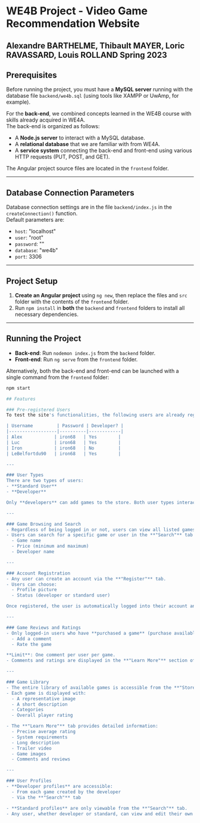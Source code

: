 # WE4B Project - Video Game Recommendation Website  
**Alexandre BARTHELME, Thibault MAYER, Loric RAVASSARD, Louis ROLLAND**
Spring 2023
---

## Prerequisites  
Before running the project, you must have a **MySQL server** running with the database file `backend/we4b.sql` (using tools like XAMPP or UwAmp, for example).  

For the **back-end**, we combined concepts learned in the WE4B course with skills already acquired in WE4A.  
The back-end is organized as follows:  
- A **Node.js server** to interact with a MySQL database.  
- A **relational database** that we are familiar with from WE4A.  
- A **service system** connecting the back-end and front-end using various HTTP requests (PUT, POST, and GET).  

The Angular project source files are located in the `frontend` folder.  

---

## Database Connection Parameters  
Database connection settings are in the file `backend/index.js` in the `createConnection()` function.  
Default parameters are:  
- `host`: "localhost"  
- `user`: "root"  
- `password`: ""  
- `database`: "we4b"  
- `port`: 3306  

---

## Project Setup  
1. **Create an Angular project** using `ng new`, then replace the files and `src` folder with the contents of the `frontend` folder.  
2. Run `npm install` in **both** the `backend` and `frontend` folders to install all necessary dependencies.  

---

## Running the Project  
- **Back-end**: Run `nodemon index.js` from the `backend` folder.  
- **Front-end**: Run `ng serve` from the `frontend` folder.  

Alternatively, both the back-end and front-end can be launched with a single command from the `frontend` folder:  
```bash
npm start

## Features  

### Pre-registered Users  
To test the site's functionalities, the following users are already registered in the database:  

| Username         | Password | Developer? |
|------------------|----------|------------|
| Alex            | iron68   | Yes        |
| Luc             | iron68   | Yes        |
| Iron            | iron68   | No         |
| LeBelfortdu90   | iron68   | Yes        |

---

### User Types  
There are two types of users:  
- **Standard User**  
- **Developer**  

Only **developers** can add games to the store. Both user types interact with games in the same way.  

---

### Game Browsing and Search  
- Regardless of being logged in or not, users can view all listed games in the **"Store"** tab.  
- Users can search for a specific game or user in the **"Search"** tab based on:  
  - Game name  
  - Price (minimum and maximum)  
  - Developer name  

---

### Account Registration  
- Any user can create an account via the **"Register"** tab.  
- Users can choose:  
  - Profile picture  
  - Status (developer or standard user)  

Once registered, the user is automatically logged into their account and can reconnect at any time using their credentials.  

---

### Game Reviews and Ratings  
- Only logged-in users who have **purchased a game** (purchase available via the **"Learn More"** tab) can:  
  - Add a comment  
  - Rate the game  

**Limit**: One comment per user per game.  
- Comments and ratings are displayed in the **"Learn More"** section of each game.  

---

### Game Library  
- The entire library of available games is accessible from the **"Store"** tab.  
- Each game is displayed with:  
  - A representative image  
  - A short description  
  - Categories  
  - Overall player rating  

- The **"Learn More"** tab provides detailed information:  
  - Precise average rating  
  - System requirements  
  - Long description  
  - Trailer video  
  - Game images  
  - Comments and reviews  

---

### User Profiles  
- **Developer profiles** are accessible:  
  - From each game created by the developer  
  - Via the **"Search"** tab  

- **Standard profiles** are only viewable from the **"Search"** tab.  
- Any user, whether developer or standard, can view and edit their own profile at any time from the **"My Profile"** tab.  

